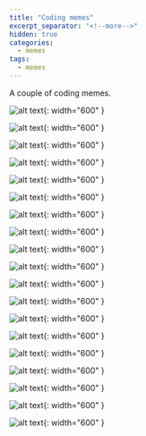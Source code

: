 ```yaml
---
title: "Coding memes"
excerpt_separator: "<!--more-->"
hidden: true
categories:
  - memes
tags:
  - memes
---
```



A couple of coding memes.

![alt text](/images/memes/teams-file.jpeg "Title"){: width="600" }


<!--more-->

![alt text](/images/memes/data_castle.jpg "Title"){: width="600" }

![alt text](/images/memes/git_random.jpg "Title"){: width="600" }

![alt text](/images/memes/vim-exit.jpg "Title"){: width="600" }

![alt text](/images/memes/aws.jpg "Title"){: width="600" }

![alt text](/images/memes/aws_cost.jpg "Title"){: width="600" }

![alt text](/images/memes/css.jpg "Title"){: width="600" }

![alt text](/images/memes/declarative.jpg "Title"){: width="600" }

![alt text](/images/memes/documentation.png "Title"){: width="600" }

![alt text](/images/memes/git_blame.jpg "Title"){: width="600" }

![alt text](/images/memes/infra_break.jpg "Title"){: width="600" }

![alt text](/images/memes/js_sorting.jpg "Title"){: width="600" }

![alt text](/images/memes/scaling.jpg "Title"){: width="600" }

![alt text](/images/memes/serverless.jpg "Title"){: width="600" }

![alt text](/images/memes/spagetti.png "Title"){: width="600" }

![alt text](/images/memes/variables.jpg "Title"){: width="600" }

![alt text](/images/memes/visual_studio.jpg "Title"){: width="600" }

![alt text](/images/memes/yaml.jpg "Title"){: width="600" }

![alt text](/images/memes/yaml_2.jpg "Title"){: width="600" }
